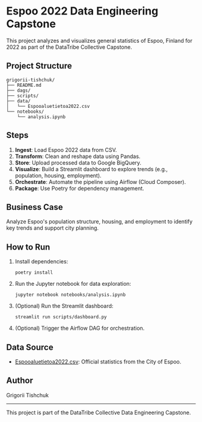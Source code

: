 # Espoo 2022 Data Engineering Capstone

This project analyzes and visualizes general statistics of Espoo, Finland for 2022 as part of the DataTribe Collective Capstone.

## Project Structure

```
grigorii-tishchuk/
├── README.md
├── dags/
├── scripts/
├── data/
│   └── Espooaluetietoa2022.csv
└── notebooks/
    └── analysis.ipynb
```

## Steps

1. **Ingest**: Load Espoo 2022 data from CSV.
2. **Transform**: Clean and reshape data using Pandas.
3. **Store**: Upload processed data to Google BigQuery.
4. **Visualize**: Build a Streamlit dashboard to explore trends (e.g., population, housing, employment).
5. **Orchestrate**: Automate the pipeline using Airflow (Cloud Composer).
6. **Package**: Use Poetry for dependency management.

## Business Case

Analyze Espoo's population structure, housing, and employment to identify key trends and support city planning.

## How to Run

1. Install dependencies:
    ```
    poetry install
    ```
2. Run the Jupyter notebook for data exploration:
    ```
    jupyter notebook notebooks/analysis.ipynb
    ```
3. (Optional) Run the Streamlit dashboard:
    ```
    streamlit run scripts/dashboard.py
    ```
4. (Optional) Trigger the Airflow DAG for orchestration.

## Data Source

- [Espooaluetietoa2022.csv](data/Espooaluetietoa2022.csv): Official statistics from the City of Espoo.

## Author

Grigorii Tishchuk

---
This project is part of the DataTribe Collective Data Engineering Capstone.
